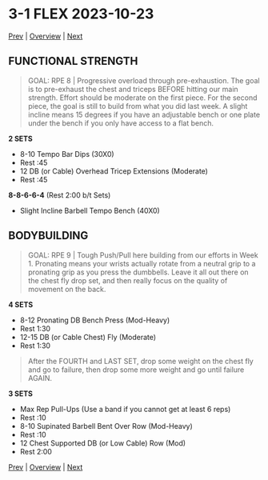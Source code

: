 # 3-1 FLEX 2023-10-23

[Prev](2-5.md) | [Overview](0-Overview.md) | [Next](3-2.md)

## FUNCTIONAL STRENGTH
> GOAL: RPE 8 | Progressive overload through pre-exhaustion. The goal is to pre-exhaust the chest and triceps BEFORE hitting our main strength. Effort should be moderate on the first piece. For the second piece, the goal is still to build from what you did last week. A slight incline means 15 degrees if you have an adjustable bench or one plate under the bench if you only have access to a flat bench.

**2 SETS**
- 8-10 Tempo Bar Dips (30X0)
- Rest :45
- 12 DB (or Cable) Overhead Tricep Extensions (Moderate)
- Rest :45

**8-8-6-6-4** (Rest 2:00 b/t Sets)
- Slight Incline Barbell Tempo Bench (40X0)

## BODYBUILDING
> GOAL: RPE 9 | Tough Push/Pull here building from our efforts in Week 1. Pronating means your wrists actually rotate from a neutral grip to a pronating grip as you press the dumbbells. Leave it all out there on the chest fly drop set, and then really focus on the quality of movement on the back.

**4 SETS**
- 8-12 Pronating DB Bench Press (Mod-Heavy)
- Rest 1:30
- 12-15 DB (or Cable Chest) Fly (Moderate)
- Rest 1:30

> After the FOURTH and LAST SET, drop some weight on the chest fly and go to failure, then drop some more weight and go until failure AGAIN.

**3 SETS**
- Max Rep Pull-Ups (Use a band if you cannot get at least 6 reps)
- Rest :10
- 8-10 Supinated Barbell Bent Over Row (Mod-Heavy)
- Rest :10
- 12 Chest Supported DB (or Low Cable) Row (Mod)
- Rest 2:00

[Prev](2-5.md) | [Overview](0-Overview.md) | [Next](3-2.md)
